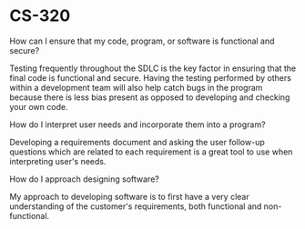 # CS-320

How can I ensure that my code, program, or software is functional and secure?

Testing frequently throughout the SDLC is the key factor in ensuring that the final code is functional and secure. Having the testing performed
by others within a development team will also help catch bugs in the program because there is less bias present as opposed to developing and checking
your own code.


How do I interpret user needs and incorporate them into a program?

Developing a requirements document and asking the user follow-up questions which are related to each requirement is a great tool to use when 
interpreting user's needs.


How do I approach designing software?

My approach to developing software is to first have a very clear understanding of the customer's requirements, both functional and non-functional.

